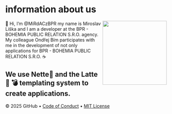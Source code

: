 # information about us

<img src="https://www.freepik.com/premium-vector/cyber-hacker-cartoon-vector-cyber-crime-concept-design-illustration-hacking-system-protection_335917516.htm#fromView=keyword&page=1&position=9&uuid=b6309858-5a03-47bf-a0c7-41cf23839e15&query=Github+Character" align="right" height="200px" />

👋 Hi, I’m @MiRdACzBPR
my name is Miroslav Liška and I am a developer at the BPR - BOHEMIA PUBLIC RELATION S.R.O. agency.
My colleague Ondřej Bím participates with me in the development of not only applications for BPR - BOHEMIA PUBLIC RELATION S.R.O. ☕️

We use Nette💚 and the Latte💚
💣 templating system to create applications.
---
&copy; 2025 GitHub &bull; [Code of Conduct](https://www.contributor-covenant.org/version/2/1/code_of_conduct/code_of_conduct.md) &bull; [MIT License](https://gh.io/mit)
